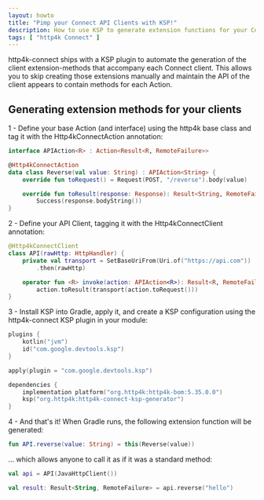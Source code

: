 ```yaml
---
layout: howto
title: "Pimp your Connect API Clients with KSP!"
description: How to use KSP to generate extension functions for your Connect clients
tags: [ "http4k Connect" ]
---
```



http4k-connect ships with a KSP plugin to automate the generation of the client extension-methods that accompany each Connect client. This allows you to skip creating
those extensions manually and maintain the API of the client appears to contain methods for each Action.

## Generating extension methods for your clients

1 - Define your base Action (and interface) using the http4k base class and tag it with the Http4kConnectAction annotation:

```kotlin
interface APIAction<R> : Action<Result<R, RemoteFailure>>

@Http4kConnectAction
data class Reverse(val value: String) : APIAction<String> {
    override fun toRequest() = Request(POST, "/reverse").body(value)

    override fun toResult(response: Response): Result<String, RemoteFailure> =
        Success(response.bodyString())
}

```

2 - Define your API Client, tagging it with the Http4kConnectClient annotation:

```kotlin
@Http4kConnectClient
class API(rawHttp: HttpHandler) {
    private val transport = SetBaseUriFrom(Uri.of("https://api.com"))
        .then(rawHttp)

    operator fun <R> invoke(action: APIAction<R>): Result<R, RemoteFailure> =
        action.toResult(transport(action.toRequest()))
}
```

3 - Install KSP into Gradle, apply it, and create a KSP configuration using the http4k-connect KSP plugin in your module:

```kotlin
plugins {
    kotlin("jvm") 
    id("com.google.devtools.ksp")
}

apply(plugin = "com.google.devtools.ksp")

dependencies {
    implementation platform("org.http4k:http4k-bom:5.35.0.0")
    ksp("org.http4k:http4k-connect-ksp-generator")
}
```

4 - And that's it! When Gradle runs, the following extension function will be generated:

```kotlin
fun API.reverse(value: String) = this(Reverse(value))
```

... which allows anyone to call it as if it was a standard method:

```kotlin
val api = API(JavaHttpClient())

val result: Result<String, RemoteFailure> = api.reverse("hello")
```
